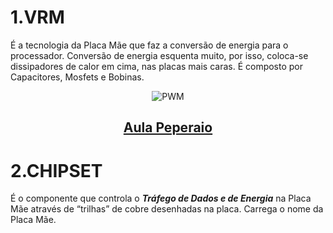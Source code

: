 # 1.VRM
É a tecnologia da Placa Mãe que faz a conversão de energia para o processador. Conversão de energia esquenta muito, por isso, coloca-se dissipadores de calor em cima, nas placas mais caras. É composto por Capacitores, Mosfets e Bobinas.
<div align="center"> 
  
  ![PWM](https://github.com/user-attachments/assets/34ca5ad6-bd1d-4b2e-8b81-237f5ade90df)
</div>

<div align="center">
  
  ## [Aula Peperaio](https://youtu.be/TIxiripiic8?si=WCtkFEHIHAym2eUT)
</div>

# 2.CHIPSET
É o componente que controla o ***Tráfego de Dados e de Energia*** na Placa Mãe através de “trilhas” de cobre desenhadas na placa. Carrega o nome da Placa Mãe.

